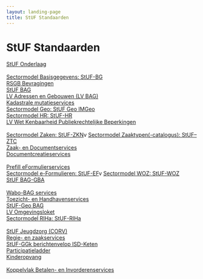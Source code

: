 ```yaml
---
layout: landing-page
title: StUF Standaarden
---
```

# StUF Standaarden
[StUF Onderlaag]()
<br/><br/>
[Sectormodel Basisgegevens: StUF-BG]()<br/>
[RSGB Bevragingen]()<br/>
[StUF BAG]()<br/>
[LV Adressen en Gebouwen (LV BAG)]()<br/>
[Kadastrale mutatieservices]()<br/>
[Sectormodel Geo: StUF Geo IMGeo]()<br/>
[Sectormodel HR: StUF-HR]()<br/>
[LV Wet Kenbaarheid Publiekrechtelijke Beperkingen]()
<br/><br/>
[Sectormodel Zaken: StUF-ZKN]()v
[Sectormodel Zaaktypen(-catalogus): StUF–ZTC]()<br/>
[Zaak- en Documentservices]()<br/>
[Documentcreatieservices](https://melsk-r.github.io/Documentcreatie-services/)<br/><br/>
[Prefill eFormulierservices]()<br/>
[Sectormodel e-Formulieren: StUF-EF]()v
[Sectormodel WOZ: StUF-WOZ]()<br/>
[StUF BAG-GBA]()
<br/><br/>
[Wabo-BAG services]()<br/>
[Toezicht- en Handhavenservices]()<br/>
[StUF-Geo BAG]()<br/>
[LV Omgevingsloket]()<br/>
[Sectormodel RIHa: StUF-RIHa]()
<br/><br/>
[StUF Jeugdzorg (CORV)]()<br/>
[Regie- en zaakservices]()<br/>
[StUF-GGk berichtenvelop ISD-Keten]()<br/>
[Participatieladder]()<br/>
[Kinderopvang]()
<br/><br/>
[Koppelvlak Betalen- en Invorderenservices]()
